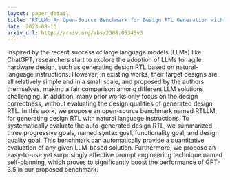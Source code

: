 ```yaml
---
layout: paper_detail
title: "RTLLM: An Open-Source Benchmark for Design RTL Generation with Large Language Model"
date: 2023-08-10
arxiv_url: http://arxiv.org/abs/2308.05345v3
---
```


Inspired by the recent success of large language models (LLMs) like ChatGPT, researchers start to explore the adoption of LLMs for agile hardware design, such as generating design RTL based on natural-language instructions. However, in existing works, their target designs are all relatively simple and in a small scale, and proposed by the authors themselves, making a fair comparison among different LLM solutions challenging. In addition, many prior works only focus on the design correctness, without evaluating the design qualities of generated design RTL. In this work, we propose an open-source benchmark named RTLLM, for generating design RTL with natural language instructions. To systematically evaluate the auto-generated design RTL, we summarized three progressive goals, named syntax goal, functionality goal, and design quality goal. This benchmark can automatically provide a quantitative evaluation of any given LLM-based solution. Furthermore, we propose an easy-to-use yet surprisingly effective prompt engineering technique named self-planning, which proves to significantly boost the performance of GPT-3.5 in our proposed benchmark.
